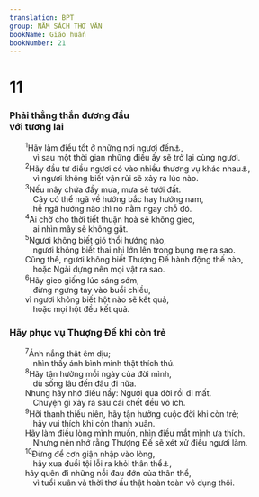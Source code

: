 ```yaml
---
translation: BPT
group: NĂM SÁCH THƠ VĂN
bookName: Giáo huấn 
bookNumber: 21
---
```


<div class="title"><h1>11</h1><h3>Phải thẳng thắn đương đầu<br/>với tương lai</h3></div>
<span class="verse tr_11_1">  <sup>1</sup>Hãy làm điều tốt ở những nơi ngươi đến<a data-toggle="tooltip" data-placement="bottom" title="Nguyên văn, “Hãy ném bánh ngươi trên mặt nước.”">⚓</a>,<br/>   vì sau một thời gian những điều ấy sẽ trở lại cùng ngươi.<br/></span>
<span class="verse tr_11_2">  <sup>2</sup>Hãy đầu tư điều ngươi có vào nhiều thương vụ khác nhau<a data-toggle="tooltip" data-placement="bottom" title="Hay “Hãy chia của ngươi có ra làm bảy hay tám phần.”">⚓</a>,<br/>   vì ngươi không biết vận rủi sẽ xảy ra lúc nào.<br/></span>
<span class="verse tr_11_3">  <sup>3</sup>Nếu mây chứa đầy mưa, mưa sẽ tưới đất.<br/>   Cây có thể ngã về hướng bắc hay hướng nam,<br/>   hễ ngã hướng nào thì nó nằm ngay chỗ đó.<br/></span>
<span class="verse tr_11_4">  <sup>4</sup>Ai chờ cho thời tiết thuận hoà sẽ không gieo,<br/>   ai nhìn mây sẽ không gặt.<br/></span>
<span class="verse tr_11_5">  <sup>5</sup>Ngươi không biết gió thổi hướng nào,<br/>   ngươi không biết thai nhi lớn lên trong bụng mẹ ra sao.<br/>  Cũng thế, ngươi không biết Thượng Đế hành động thế nào,<br/>   hoặc Ngài dựng nên mọi vật ra sao.<br/></span>
<span class="verse tr_11_6">  <sup>6</sup>Hãy gieo giống lúc sáng sớm,<br/>   đừng ngưng tay vào buổi chiều,<br/>  vì ngươi không biết hột nào sẽ kết quả,<br/>   hoặc mọi hột đều kết quả.<br/></span>
<div class="title"><h3>Hãy phục vụ Thượng Đế khi còn trẻ</h3></div>
<span class="verse tr_11_7">  <sup>7</sup>Ánh nắng thật êm dịu;<br/>   nhìn thấy ánh bình minh thật thích thú.<br/></span>
<span class="verse tr_11_8">  <sup>8</sup>Hãy tận hưởng mỗi ngày của đời mình,<br/>   dù sống lâu đến đâu đi nữa.<br/>  Nhưng hãy nhớ điều nầy: Ngươi qua đời rồi đi mất.<br/>   Chuyện gì xảy ra sau cái chết đều vô ích.<br/></span>
<span class="verse tr_11_9">  <sup>9</sup>Hỡi thanh thiếu niên, hãy tận hưởng cuộc đời khi còn trẻ;<br/>   hãy vui thích khi còn thanh xuân.<br/>  Hãy làm điều lòng mình muốn, nhìn điều mắt mình ưa thích.<br/>   Nhưng nên nhớ rằng Thượng Đế sẽ xét xử điều ngươi làm.<br/></span>
<span class="verse tr_11_10">  <sup>10</sup>Đừng để cơn giận nhập vào lòng,<br/>   hãy xua đuổi tội lỗi ra khỏi thân thể<a data-toggle="tooltip" data-placement="bottom" title="Hay “Đừng quá lo lắng. Giữ mình để khỏi gặp lôi thôi.”">⚓</a>,<br/>  hãy quên đi những nỗi đau đớn của thân thể,<br/>   vì tuổi xuân và thời thơ ấu thật hoàn toàn vô dụng thôi.<br/></span>

